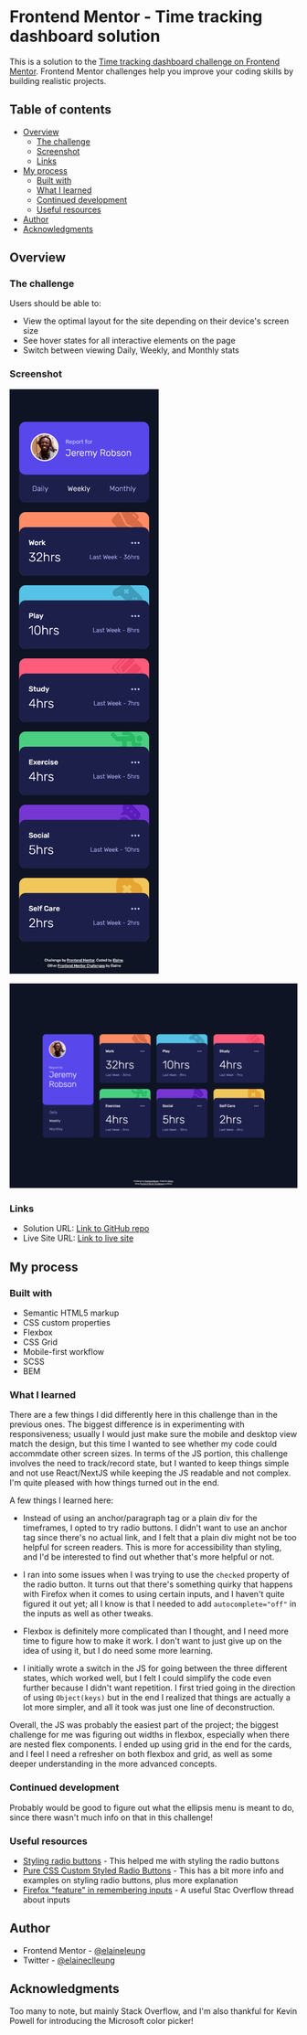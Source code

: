 # Frontend Mentor - Time tracking dashboard solution

This is a solution to the [Time tracking dashboard challenge on Frontend Mentor](https://www.frontendmentor.io/challenges/time-tracking-dashboard-UIQ7167Jw). Frontend Mentor challenges help you improve your coding skills by building realistic projects. 

## Table of contents

- [Overview](#overview)
  - [The challenge](#the-challenge)
  - [Screenshot](#screenshot)
  - [Links](#links)
- [My process](#my-process)
  - [Built with](#built-with)
  - [What I learned](#what-i-learned)
  - [Continued development](#continued-development)
  - [Useful resources](#useful-resources)
- [Author](#author)
- [Acknowledgments](#acknowledgments)


## Overview

### The challenge

Users should be able to:

- View the optimal layout for the site depending on their device's screen size
- See hover states for all interactive elements on the page
- Switch between viewing Daily, Weekly, and Monthly stats

### Screenshot

![Mobile view of solution](./design/mobile.png)

![Desktop view of solution](./design/desktop.png)

### Links

- Solution URL: [Link to GitHub repo](https://github.com/elaineleung/frontendmentor/tree/main/timetrackingdashboard/)
- Live Site URL: [Link to live site](https://elaineleung.github.io/frontendmentor/timetrackingdashboard/)

## My process

### Built with

- Semantic HTML5 markup
- CSS custom properties
- Flexbox
- CSS Grid
- Mobile-first workflow
- SCSS
- BEM

### What I learned

There are a few things I did differently here in this challenge than in the previous ones. The biggest difference is in experimenting with responsiveness; usually I would just make sure the mobile and desktop view match the design, but this time I wanted to see whether my code could accommdate other screen sizes. In terms of the JS portion, this challenge involves the need to track/record state, but I wanted to keep things simple and not use React/NextJS while keeping the JS readable and not complex. I'm quite pleased with how things turned out in the end.

A few things I learned here:

- Instead of using an anchor/paragraph tag or a plain div for the timeframes, I opted to try radio buttons. I didn't want to use an anchor tag since there's no actual link, and I felt that a plain div might not be too helpful for screen readers. This is more for accessibility than styling, and I'd be interested to find out whether that's more helpful or not.

- I ran into some issues when I was trying to use the `checked` property of the radio button. It turns out that there's something quirky that happens with Firefox when it comes to using certain inputs, and I haven't quite figured it out yet; all I know is that I needed to add `autocomplete="off"` in the inputs as well as other tweaks.

- Flexbox is definitely more complicated than I thought, and I need more time to figure how to make it work. I don't want to just give up on the idea of using it, but I do need some more learning. 

- I initially wrote a switch in the JS for going between the three different states, which worked well, but I felt I could simplify the code even further because I didn't want repetition. I first tried going in the direction of using `Object(keys)` but in the end I realized that things are actually a lot more simpler, and all it took was just one line of deconstruction.

Overall, the JS was probably the easiest part of the project; the biggest challenge for me was figuring out widths in flexbox, especially when there are nested flex components. I ended up using grid in the end for the cards, and I feel I need a refresher on both flexbox and grid, as well as some deeper understanding in the more advanced concepts.


### Continued development

Probably would be good to figure out what the ellipsis menu is meant to do, since there wasn't much info on that in this challenge!

### Useful resources

- [Styling radio buttons](https://markheath.net/post/customize-radio-button-css) - This helped me with styling the radio buttons
- [Pure CSS Custom Styled Radio Buttons](https://moderncss.dev/pure-css-custom-styled-radio-buttons/) - This has a bit more info and examples on styling radio buttons, plus more explanation
- [Firefox "feature" in remembering inputs](https://stackoverflow.com/questions/5985839/bug-with-firefox-disabled-attribute-of-input-not-resetting-when-refreshing) - A useful Stac Overflow thread about inputs

## Author

- Frontend Mentor - [@elaineleung](https://www.frontendmentor.io/profile/elaineleung)
- Twitter - [@elaineclleung](https://twitter.com/elaineclleung)

## Acknowledgments

Too many to note, but mainly Stack Overflow, and I'm also thankful for Kevin Powell for introducing the Microsoft color picker!
